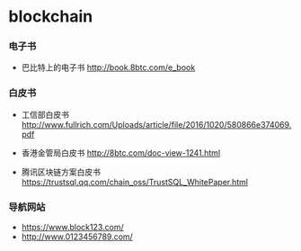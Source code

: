 # blockchain

### 电子书 
- 巴比特上的电子书 http://book.8btc.com/e_book

### 白皮书

- 工信部白皮书
http://www.fullrich.com/Uploads/article/file/2016/1020/580866e374069.pdf

- 香港金管局白皮书
http://8btc.com/doc-view-1241.html

- 腾讯区块链方案白皮书
https://trustsql.qq.com/chain_oss/TrustSQL_WhitePaper.html

### 导航网站

- https://www.block123.com/
- http://www.0123456789.com/
